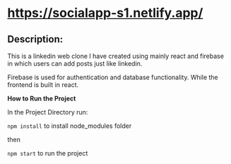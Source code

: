 # https://socialapp-s1.netlify.app/

## Description:
This is a linkedin web clone I have created using mainly react and firebase in which users can add posts just like linkedin.

Firebase is used for authentication and database functionality. While the frontend is built in react.


**How to Run the Project**

In the Project Directory run:

`npm install` to install node_modules folder

then

`npm start` to run the project
